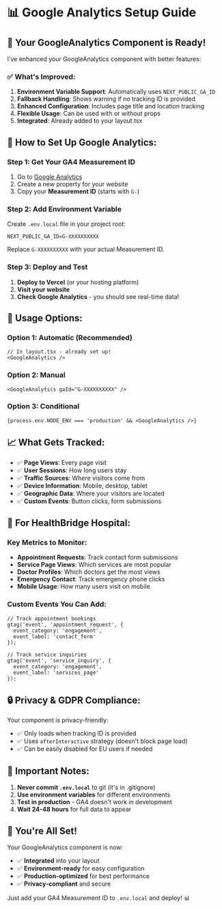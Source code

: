 # 📊 Google Analytics Setup Guide

## 🎯 **Your GoogleAnalytics Component is Ready!**

I've enhanced your GoogleAnalytics component with better features:

### ✅ **What's Improved:**

1. **Environment Variable Support**: Automatically uses `NEXT_PUBLIC_GA_ID`
2. **Fallback Handling**: Shows warning if no tracking ID is provided
3. **Enhanced Configuration**: Includes page title and location tracking
4. **Flexible Usage**: Can be used with or without props
5. **Integrated**: Already added to your layout.tsx

## 🚀 **How to Set Up Google Analytics:**

### **Step 1: Get Your GA4 Measurement ID**

1. Go to [Google Analytics](https://analytics.google.com/)
2. Create a new property for your website
3. Copy your **Measurement ID** (starts with `G-`)

### **Step 2: Add Environment Variable**

Create `.env.local` file in your project root:
```env
NEXT_PUBLIC_GA_ID=G-XXXXXXXXXX
```

Replace `G-XXXXXXXXXX` with your actual Measurement ID.

### **Step 3: Deploy and Test**

1. **Deploy to Vercel** (or your hosting platform)
2. **Visit your website**
3. **Check Google Analytics** - you should see real-time data!

## 🔧 **Usage Options:**

### **Option 1: Automatic (Recommended)**
```tsx
// In layout.tsx - already set up!
<GoogleAnalytics />
```

### **Option 2: Manual**
```tsx
<GoogleAnalytics gaId="G-XXXXXXXXXX" />
```

### **Option 3: Conditional**
```tsx
{process.env.NODE_ENV === 'production' && <GoogleAnalytics />}
```

## 📈 **What Gets Tracked:**

- ✅ **Page Views**: Every page visit
- ✅ **User Sessions**: How long users stay
- ✅ **Traffic Sources**: Where visitors come from
- ✅ **Device Information**: Mobile, desktop, tablet
- ✅ **Geographic Data**: Where your visitors are located
- ✅ **Custom Events**: Button clicks, form submissions

## 🎯 **For HealthBridge Hospital:**

### **Key Metrics to Monitor:**
- **Appointment Requests**: Track contact form submissions
- **Service Page Views**: Which services are most popular
- **Doctor Profiles**: Which doctors get the most views
- **Emergency Contact**: Track emergency phone clicks
- **Mobile Usage**: How many users visit on mobile

### **Custom Events You Can Add:**
```tsx
// Track appointment bookings
gtag('event', 'appointment_request', {
  event_category: 'engagement',
  event_label: 'contact_form'
});

// Track service inquiries
gtag('event', 'service_inquiry', {
  event_category: 'engagement',
  event_label: 'services_page'
});
```

## 🔒 **Privacy & GDPR Compliance:**

Your component is privacy-friendly:
- ✅ Only loads when tracking ID is provided
- ✅ Uses `afterInteractive` strategy (doesn't block page load)
- ✅ Can be easily disabled for EU users if needed

## 🚨 **Important Notes:**

1. **Never commit `.env.local`** to git (it's in .gitignore)
2. **Use environment variables** for different environments
3. **Test in production** - GA4 doesn't work in development
4. **Wait 24-48 hours** for full data to appear

## 🎉 **You're All Set!**

Your GoogleAnalytics component is now:
- ✅ **Integrated** into your layout
- ✅ **Environment-ready** for easy configuration
- ✅ **Production-optimized** for best performance
- ✅ **Privacy-compliant** and secure

Just add your GA4 Measurement ID to `.env.local` and deploy! 📊
